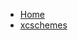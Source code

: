 <!-- docs/_sidebar.md -->
- [Home](/)
- [xcschemes](devassistDocs/docs/devassistDocs/Tutorials/MapViewTutorial/MapViewTutorial.xcodeproj/xcshareddata/xcschemes/)